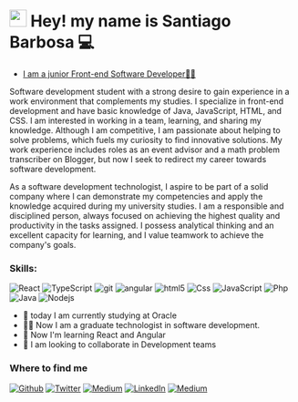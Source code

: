 <h1><img src="https://emojis.slackmojis.com/emojis/images/1531849430/4246/blob-sunglasses.gif?1531849430" width="30"/> Hey! my name is Santiago Barbosa 💻</h1>

- [I am a junior Front-end Software Developer👨‍💻](https://www.linkedin.com/in/santiago-barbosa-903641209/)


Software development student with a strong desire to gain experience in a work environment that complements my studies. I specialize in front-end development and have basic knowledge of Java, JavaScript, HTML, and CSS. I am interested in working in a team, learning, and sharing my knowledge. Although I am competitive, I am passionate about helping to solve problems, which fuels my curiosity to find innovative solutions. My work experience includes roles as an event advisor and a math problem transcriber on Blogger, but now I seek to redirect my career towards software development.

As a software development technologist, I aspire to be part of a solid company where I can demonstrate my competencies and apply the knowledge acquired during my university studies. I am a responsible and disciplined person, always focused on achieving the highest quality and productivity in the tasks assigned. I possess analytical thinking and an excellent capacity for learning, and I value teamwork to achieve the company's goals.

<h3>Skills:</h3>
<p>
  <img alt="React" src="https://img.shields.io/badge/React-20232A?style=for-the-badge&logo=react&logoColor=61DAFB" />
  <img alt="TypeScript" src="https://img.shields.io/badge/TypeScript-007ACC?style=for-the-badge&logo=typescript&logoColor=white" />
  <img alt="git" src="https://img.shields.io/badge/GitHub-100000?style=for-the-badge&logo=github&logoColor=whit" />
  <img alt="angular" src="https://img.shields.io/badge/Angular-DD0031?style=for-the-badge&logo=angular&logoColor=white" />
  <img alt="html5" src= "https://img.shields.io/badge/HTML-239120?style=for-the-badge&logo=html5&logoColor=white" />
  <img alt="Css" src="https://img.shields.io/badge/CSS-239120?&style=for-the-badge&logo=css3&logoColor=whit" />
  <img alt="JavaScript" src="https://img.shields.io/badge/JavaScript-F7DF1E?style=for-the-badge&logo=javascript&logoColor=black" />
  <img alt="Php" src="https://img.shields.io/wordpress/plugin/required-php/:slug" />
  <img alt="Java" src="https://img.shields.io/badge/Java-ED8B00?style=for-the-badge&logo=openjdk&logoColor=white" />
  <img alt="Nodejs" src="https://img.shields.io/badge/Node.js-43853D?style=for-the-badge&logo=node.js&logoColor=white" /> 
</p>

 - 📝 today I am currently studying at Oracle
 - 👨‍🎓 Now I am a graduate technologist in software development.
 - 🌱 Now I'm learning React and Angular
 - 👯 I am looking to collaborate in Development teams
   
<h3>Where to find me</h3>
<p><a href="https://github.com/BARBOSA191919?tab=repositories" ><img alt="Github" src="https://img.shields.io/badge/GitHub-%2312100E.svg?&style=for-the-badge&logo=Github&logoColor=white" target="_blank"/></a>
<a href="https://web.facebook.com/santiago.josebarbosa" ><img alt="Twitter" src="https://img.shields.io/badge/Facebook-1877F2?style=for-the-badge&logo=facebook&logoColor=white" /></a>
<a href="https://www.instagram.com/sbarbosarivas/" target="_blank"><img alt="Medium" src="https://img.shields.io/badge/Instagram-E4405F?style=for-the-badge&logo=instagram&logoColor=white" target="_blank"/></a>
<a href="https://www.linkedin.com/in/santiago-barbosa-903641209/" target="_blank"><img alt="LinkedIn" src="https://img.shields.io/badge/linkedin-%230077B5.svg?&style=for-the-badge&logo=linkedin&logoColor=white" /></a> 
<a href="https://profile.oracle.com/myprofile/account/secure/update-account.jspx?nexturl=https%3A%2F%2Fwww.oracle.com%2F" target="_blank"><img alt="Medium" src="https://img.shields.io/badge/Oracle-F80000?style=for-the-badge&logo=oracle&logoColor=black" /></a>
</p>
